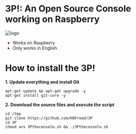 # 3P!: An Open Source Console working on Raspberry
![logo](https://github.com/KNFreed/3P.github.io/raw/master/img/logo.png)

* Works on Raspberry
* Only works in English

# How to install the 3P!

**1. Update everything and install Git**

```
apt-get update && apt-get upgrade -y
apt-get install git-core -y
```

**2. Download the source files and execute the script**

```
cd /tmp
git clone https://github.com/KNFreed/3P
cd 3P
chmod a+x 3Ptheconsole.sh && ./3Ptheconsole.sh
```


